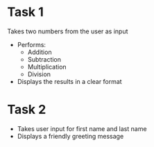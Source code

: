 # Task 1
Takes two numbers from the user as input
- Performs:
  - Addition
  - Subtraction
  - Multiplication
  - Division
- Displays the results in a clear format

# Task 2
- Takes user input for first name and last name
- Displays a friendly greeting message
